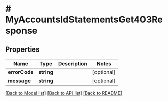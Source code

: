 # # MyAccountsIdStatementsGet403Response

## Properties

Name | Type | Description | Notes
------------ | ------------- | ------------- | -------------
**errorCode** | **string** |  | [optional]
**message** | **string** |  | [optional]

[[Back to Model list]](../../README.md#models) [[Back to API list]](../../README.md#endpoints) [[Back to README]](../../README.md)
